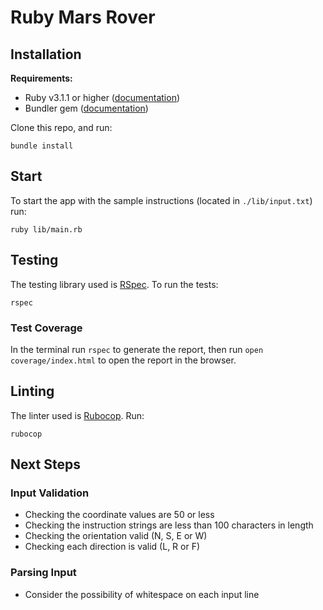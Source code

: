# Ruby Mars Rover

## Installation

**Requirements:**

- Ruby v3.1.1 or higher ([documentation](https://www.ruby-lang.org/en/documentation/installation/))
- Bundler gem ([documentation](https://bundler.io/))

Clone this repo, and run:

```
bundle install
```

## Start

To start the app with the sample instructions (located in `./lib/input.txt`) run:

```
ruby lib/main.rb
```

## Testing

The testing library used is [RSpec](https://rspec.info/). To run the tests:

```
rspec
```

### Test Coverage

In the terminal run `rspec` to generate the report, then run `open coverage/index.html` to open the report in the browser.

## Linting

The linter used is [Rubocop](https://rubocop.org/). Run:

```
rubocop
```

## Next Steps

### Input Validation

- Checking the coordinate values are 50 or less
- Checking the instruction strings are less than 100 characters in length
- Checking the orientation valid (N, S, E or W)
- Checking each direction is valid (L, R or F)

### Parsing Input

- Consider the possibility of whitespace on each input line
